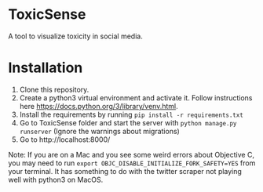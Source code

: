 # ToxicSense

A tool to visualize toxicity in social media.

# Installation

1. Clone this repository.
2. Create a python3 virtual environment and activate it. Follow instructions here https://docs.python.org/3/library/venv.html.
3. Install the requirements by running `pip install -r requirements.txt`
4. Go to ToxicSense folder and start the server with `python manage.py runserver` (Ignore the warnings about migrations)
5. Go to http://localhost:8000/

Note: If you are on a Mac and you see some weird errors about Objective C, you may need to run `export OBJC_DISABLE_INITIALIZE_FORK_SAFETY=YES` from your terminal. It has something to do with the twitter scraper not playing well with python3 on MacOS.